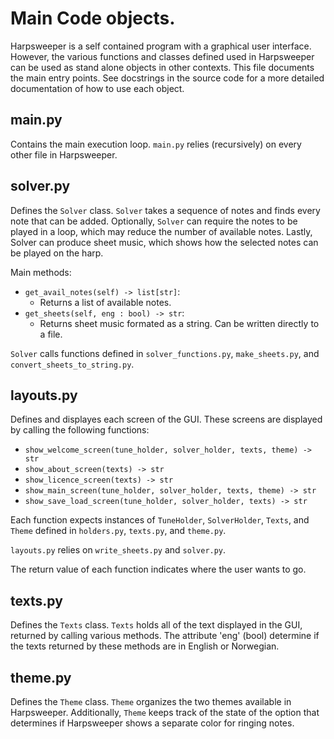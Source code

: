 # Main Code objects. 

Harpsweeper is a self contained program with a graphical user interface. However, the various functions and classes defined used in Harpsweeper can be used as stand alone objects in other contexts. This file documents the main entry points. See docstrings in the source code for a more detailed documentation of how to use each object. 

## main.py

Contains the main execution loop. `main.py` relies (recursively) on every other file in Harpsweeper.    

## solver.py

Defines the `Solver` class. `Solver` takes a sequence of notes and finds every note that can be added. Optionally, `Solver` can require the notes to be played in a loop, which may reduce the number of available notes. Lastly, Solver can produce sheet music, which shows how the selected notes can be played on the harp. 

Main methods:
 - `get_avail_notes(self) -> list[str]`: 
    - Returns a list of available notes.
 - `get_sheets(self, eng : bool) -> str`:
    - Returns sheet music formated as a string. Can be written directly to a file.

`Solver` calls functions defined in `solver_functions.py`, `make_sheets.py`, and `convert_sheets_to_string.py`. 

## layouts.py

Defines and displayes each screen of the GUI. These screens are displayed by calling the following functions: 
 - `show_welcome_screen(tune_holder, solver_holder, texts, theme) -> str`
 - `show_about_screen(texts) -> str`
 - `show_licence_screen(texts) -> str`
 - `show_main_screen(tune_holder, solver_holder, texts, theme) -> str`
 - `show_save_load_screen(tune_holder, solver_holder, texts) -> str`

Each function expects instances of `TuneHolder`, `SolverHolder`, `Texts`, and `Theme`  defined in `holders.py`, `texts.py`, and `theme.py`. 

`layouts.py` relies on `write_sheets.py` and `solver.py`. 

The return value of each function indicates where the user wants to go. 

## texts.py

Defines the `Texts` class. `Texts` holds all of the text displayed in the GUI, returned by calling various methods. The attribute 'eng' (bool) determine if the texts returned by these methods are in English or Norwegian. 

## theme.py

Defines the `Theme` class. `Theme` organizes the two themes available in Harpsweeper. Additionally, `Theme` keeps track of the state of the option that determines if Harpsweeper shows a separate color for ringing notes. 






